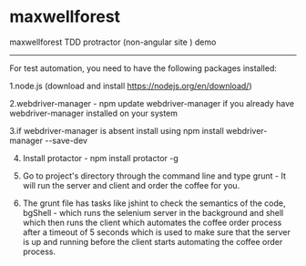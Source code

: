 # maxwellforest

maxwellforest TDD protractor (non-angular site ) demo
________________________________________________________________


For test automation, you need to have the following packages installed:

1.node.js (download and install https://nodejs.org/en/download/)


2.webdriver-manager - npm update webdriver-manager if you already have webdriver-manager installed 
on your system


3.if webdriver-manager is absent install using npm install webdriver-manager --save-dev


4. Install protactor - npm install  protactor -g


5. Go to project's directory through the command line <project directory path> and type grunt  - It 
will run the server and client and order the coffee for you.


6. The grunt file has tasks like jshint to check the semantics of the code, bgShell - which runs the 
selenium server in the background and shell which then runs the client which automates the coffee 
order process after a timeout of 5 seconds which is used to make sure that the server is up and running 
before the client starts automating the coffee order process.